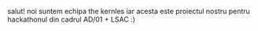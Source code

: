 salut! noi suntem echipa the kernles iar acesta este proiectul nostru pentru hackathonul din cadrul AD/01 + LSAC :)
